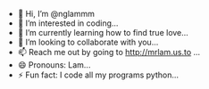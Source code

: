- 👋 Hi, I’m @nglammm
- 👀 I’m interested in coding...
- 🌱 I’m currently learning how to find true love...
- 💞️ I’m looking to collaborate with you...
- 📫 Reach me out by going to http://mrlam.us.to ...
- 😄 Pronouns: Lam...
- ⚡ Fun fact: I code all my programs python...

<!---
nglammm/nglammm is a ✨ special ✨ repository because its `README.md` (this file) appears on your GitHub profile.
You can click the Preview link to take a look at your changes.
--->
